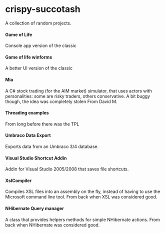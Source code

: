 # crispy-succotash

A collection of random projects.

#### Game of Life
Console app version of the classic

#### Game of life winforms
A better UI version of the classic

#### Mia
A C# stock trading (for the AIM market) simulator, that uses actors with personalities: some are risky traders, others conservative. A bit buggy though, the idea was completely stolen From David M.

#### Threading examples
From long before there was the TPL

#### Umbraco Data Export
Exports data from an Umbraco 3/4 database.

#### Visual Studio Shortcut Addin
Addin for Visual Studio 2005/2008 that saves file shortcuts.

#### XslCompiler
Compiles XSL files into an assembly on the fly, instead of having to use the Microsoft command line tool. From back when XSL was considered good.

#### NHibernate Query manager
A class that provides helpers methods for simple NHibernate actions. From back when NHibernate was considered good.
